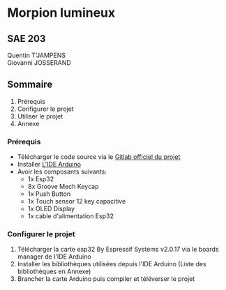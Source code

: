# Morpion lumineux

## SAE 203

<p>
  Quentin T'JAMPENS <br>
  Giovanni JOSSERAND <br>
</p>

## Sommaire

<ol>
  <li> Prérequis </li>
  <li> Configurer le projet </li>
  <li> Utiliser le projet </li>
  <li> Annexe </li>

</ol>



### Prérequis

- Télécharger le code source via le [Gitlab officiel du projet](https://exemple.com)
- Installer [L'IDE Arduino](https://www.arduino.cc/en/software/)
- Avoir les composants suivants:
  - 1x Esp32
  - 8x Groove Mech Keycap
  - 1x Push Button
  - 1x Touch sensor 12 key capacitive
  - 1x OLED Display
  - 1x cable d'alimentation Esp32


### Configurer le projet

<ol>
  <li>Télécharger la carte esp32 By Espressif Systems v2.0.17 via le boards manager de l'IDE Arduino</li>
  <li>Installer les bibliothèques utilisées depuis l'IDE Arduino (Liste des bibliothèques en Annexe)</li>
  <li>Brancher la carte Arduino puis compiler et téléverser le projet</li>
</ol>
